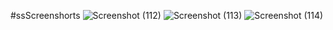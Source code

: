 #ssScreenshorts
![Screenshot (112)](https://github.com/user-attachments/assets/0323d18b-2195-4fc5-af61-dfcbdbe8e6ff)
![Screenshot (113)](https://github.com/user-attachments/assets/66c951a9-8dba-405b-a12d-8b511ad767c6)
![Screenshot (114)](https://github.com/user-attachments/assets/6d3873a4-445d-41bf-955e-ce10aaf4cdf0)
